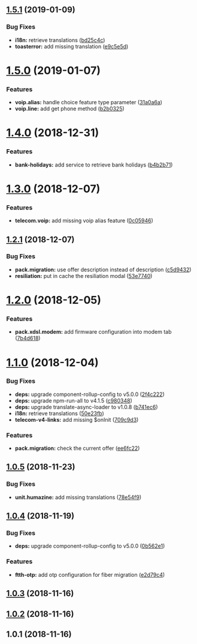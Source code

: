 ## [1.5.1](https://github.com/ovh-ux/telecom-universe-components/compare/v1.5.0...v1.5.1) (2019-01-09)


### Bug Fixes

* **i18n:** retrieve translations ([bd25c4c](https://github.com/ovh-ux/telecom-universe-components/commit/bd25c4c))
* **toasterror:** add missing translation ([e9c5e5d](https://github.com/ovh-ux/telecom-universe-components/commit/e9c5e5d))



# [1.5.0](https://github.com/ovh-ux/telecom-universe-components/compare/v1.4.0...v1.5.0) (2019-01-07)


### Features

* **voip.alias:** handle choice feature type parameter ([31a0a6a](https://github.com/ovh-ux/telecom-universe-components/commit/31a0a6a))
* **voip.line:** add get phone method ([b2b0325](https://github.com/ovh-ux/telecom-universe-components/commit/b2b0325))



# [1.4.0](https://github.com/ovh-ux/telecom-universe-components/compare/v1.3.0...v1.4.0) (2018-12-31)


### Features

* **bank-holidays:** add service to retrieve bank holidays ([b4b2b71](https://github.com/ovh-ux/telecom-universe-components/commit/b4b2b71))



# [1.3.0](https://github.com/ovh-ux/telecom-universe-components/compare/v1.2.1...v1.3.0) (2018-12-07)


### Features

* **telecom.voip:** add missing voip alias feature ([0c05946](https://github.com/ovh-ux/telecom-universe-components/commit/0c05946))



## [1.2.1](https://github.com/ovh-ux/telecom-universe-components/compare/v1.2.0...v1.2.1) (2018-12-07)


### Bug Fixes

* **pack.migration:** use offer description instead of description  ([c5d9432](https://github.com/ovh-ux/telecom-universe-components/commit/c5d9432))
* **resiliation:** put in cache the resiliation modal ([53e7740](https://github.com/ovh-ux/telecom-universe-components/commit/53e7740))



# [1.2.0](https://github.com/ovh-ux/telecom-universe-components/compare/v1.1.0...v1.2.0) (2018-12-05)


### Features

* **pack.xdsl.modem:** add firmware configuration into modem tab ([7b4d618](https://github.com/ovh-ux/telecom-universe-components/commit/7b4d618))



# [1.1.0](https://github.com/ovh-ux/telecom-universe-components/compare/v1.0.5...v1.1.0) (2018-12-04)


### Bug Fixes

* **deps:** upgrade component-rollup-config to v5.0.0 ([2f4c222](https://github.com/ovh-ux/telecom-universe-components/commit/2f4c222))
* **deps:** upgrade npm-run-all to v4.1.5 ([c980348](https://github.com/ovh-ux/telecom-universe-components/commit/c980348))
* **deps:** upgrade translate-async-loader to v1.0.8 ([b741ec6](https://github.com/ovh-ux/telecom-universe-components/commit/b741ec6))
* **i18n:** retrieve translations ([50e23fb](https://github.com/ovh-ux/telecom-universe-components/commit/50e23fb))
* **telecom-v4-links:** add missing $onInit ([709c9d3](https://github.com/ovh-ux/telecom-universe-components/commit/709c9d3))


### Features

* **pack.migration:** check the current offer ([ee6fc22](https://github.com/ovh-ux/telecom-universe-components/commit/ee6fc22))



## [1.0.5](https://github.com/ovh-ux/telecom-universe-components/compare/v1.0.4...v1.0.5) (2018-11-23)


### Bug Fixes

* **unit.humazine:** add missing translations ([78e54f9](https://github.com/ovh-ux/telecom-universe-components/commit/78e54f9))



## [1.0.4](https://github.com/ovh-ux/telecom-universe-components/compare/v1.0.3...v1.0.4) (2018-11-19)


### Bug Fixes

* **deps:** upgrade component-rollup-config to v5.0.0 ([0b562e1](https://github.com/ovh-ux/telecom-universe-components/commit/0b562e1))


### Features

* **ftth-otp:** add otp configuration for fiber migration ([e2d79c4](https://github.com/ovh-ux/telecom-universe-components/commit/e2d79c4))



## [1.0.3](https://github.com/ovh-ux/telecom-universe-components/compare/v1.0.2...v1.0.3) (2018-11-16)



## [1.0.2](https://github.com/ovh-ux/telecom-universe-components/compare/v1.0.1...v1.0.2) (2018-11-16)



## 1.0.1 (2018-11-16)



